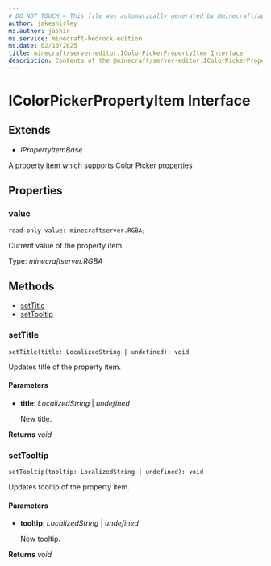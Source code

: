 ```yaml
---
# DO NOT TOUCH — This file was automatically generated by @minecraft/api-docs-generator, to report problems file an issue at https://github.com/Mojang/minecraft-scripting-libraries
author: jakeshirley
ms.author: jashir
ms.service: minecraft-bedrock-edition
ms.date: 02/10/2025
title: minecraft/server-editor.IColorPickerPropertyItem Interface
description: Contents of the @minecraft/server-editor.IColorPickerPropertyItem class.
---
```

# IColorPickerPropertyItem Interface

## Extends
- *IPropertyItemBase*

A property item which supports Color Picker properties

## Properties

### **value**
`read-only value: minecraftserver.RGBA;`

Current value of the property item.

Type: *minecraftserver.RGBA*

## Methods
- [setTitle](#settitle)
- [setTooltip](#settooltip)

### **setTitle**
`
setTitle(title: LocalizedString | undefined): void
`

Updates title of the property item.

#### **Parameters**
- **title**: *LocalizedString* | *undefined*
  
  New title.

**Returns** *void*

### **setTooltip**
`
setTooltip(tooltip: LocalizedString | undefined): void
`

Updates tooltip of the property item.

#### **Parameters**
- **tooltip**: *LocalizedString* | *undefined*
  
  New tooltip.

**Returns** *void*
